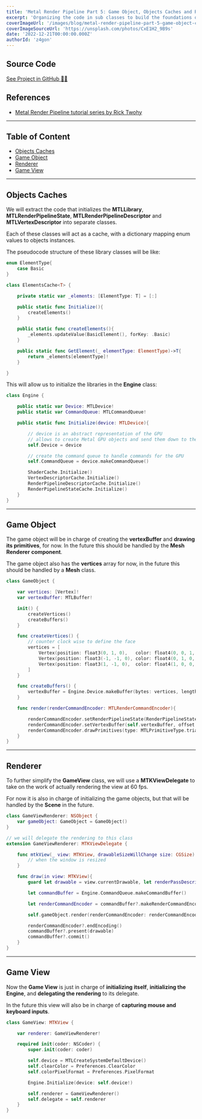 ```yaml
---
title: 'Metal Render Pipeline Part 5: Game Object, Objects Caches and Renderer'
excerpt: 'Organizing the code in sub classes to build the foundations of what is to come for this basic game engine. Delegating the rendering to an MTKViewDelegate, and also drawing the primitives in the dedicated Game Object class.'
coverImageUrl: '/images/blog/metal-render-pipeline-part-5-game-object-caches-renderer/cover.jpg'
coverImageSourceUrl: 'https://unsplash.com/photos/CxE1H2_9B9s'
date: '2022-12-21T00:00:00.000Z'
authorId: 'z4gon'
---
```


## Source Code

[See Project in GitHub 👩‍💻](https://github.com/z4gon/metal-render-pipeline)

## References

- [Metal Render Pipeline tutorial series by Rick Twohy](https://www.youtube.com/playlist?list=PLEXt1-oJUa4BVgjZt9tK2MhV_DW7PVDsg)

---

## Table of Content

- [Objects Caches](#objects-caches)
- [Game Object](#game-object)
- [Renderer](#renderer)
- [Game View](#game-view)

---

## Objects Caches

We will extract the code that initializes the **MTLLibrary**, **MTLRenderPipelineState**, **MTLRenderPipelineDescriptor** and **MTLVertexDescriptor** into separate classes.

Each of these classes will act as a cache, with a dictionary mapping enum values to objects instances.

The pseudocode structure of these library classes will be like:

```swift
enum ElementType{
    case Basic
}

class ElementsCache<T> {

    private static var _elements: [ElementType: T] = [:]

    public static func Initialize(){
        createElements()
    }

    public static func createElements(){
        _elements.updateValue(BasicElement(), forKey: .Basic)
    }

    public static func GetElement(_ elementType: ElementType)->T{
        return _elements[elementType]!
    }

}
```

This will allow us to initialize the libraries in the **Engine** class:

```swift
class Engine {

    public static var Device: MTLDevice!
    public static var CommandQueue: MTLCommandQueue!

    public static func Initialize(device: MTLDevice){

        // device is an abstract representation of the GPU
        // allows to create Metal GPU objects and send them down to the GPU
        self.Device = device

        // create the command queue to handle commands for the GPU
        self.CommandQueue = device.makeCommandQueue()

        ShaderCache.Initialize()
        VertexDescriptorCache.Initialize()
        RenderPipelineDescriptorCache.Initialize()
        RenderPipelineStateCache.Initialize()
    }
}
```

---

## Game Object

The game object will be in charge of creating the **vertexBuffer** and **drawing its primitives**, for now. In the future this should be handled by the **Mesh Renderer** **component**.

The game object also has the **vertices** array for now, in the future this should be handled by a **Mesh** class.

```swift
class GameObject {

    var vertices: [Vertex]!
    var vertexBuffer: MTLBuffer!

    init() {
        createVertices()
        createBuffers()
    }

    func createVertices() {
        // counter clock wise to define the face
        vertices = [
            Vertex(position: float3(0, 1, 0),   color: float4(0, 0, 1, 1)), // top mid
            Vertex(position: float3(-1, -1, 0), color: float4(0, 1, 0, 1)), // bot left
            Vertex(position: float3(1, -1, 0),  color: float4(1, 0, 0, 1)), // top right
        ]
    }

    func createBuffers() {
        vertexBuffer = Engine.Device.makeBuffer(bytes: vertices, length: Vertex.stride * vertices.count, options: [])
    }

    func render(renderCommandEncoder: MTLRenderCommandEncoder){

        renderCommandEncoder.setRenderPipelineState(RenderPipelineStateLibrary.PipelineState(.Basic))
        renderCommandEncoder.setVertexBuffer(self.vertexBuffer, offset: 0, index: 0)
        renderCommandEncoder.drawPrimitives(type: MTLPrimitiveType.triangle, vertexStart: 0, vertexCount: self.vertices.count)
    }
}
```

---

## Renderer

To further simplify the **GameView** class, we will use a **MTKViewDelegate** to take on the work of actually rendering the view at 60 fps.

For now it is also in charge of initializing the game objects, but that will be handled by the **Scene** in the future.

```swift
class GameViewRenderer: NSObject {
    var gameObject: GameObject = GameObject()
}

// we will delegate the rendering to this class
extension GameViewRenderer: MTKViewDelegate {

    func mtkView(_ view: MTKView, drawableSizeWillChange size: CGSize) {
        // when the window is resized
    }

    func draw(in view: MTKView){
        guard let drawable = view.currentDrawable, let renderPassDescriptor = view.currentRenderPassDescriptor else { return }

        let commandBuffer = Engine.CommandQueue.makeCommandBuffer()

        let renderCommandEncoder = commandBuffer?.makeRenderCommandEncoder(descriptor: renderPassDescriptor)

        self.gameObject.render(renderCommandEncoder: renderCommandEncoder!)

        renderCommandEncoder?.endEncoding()
        commandBuffer?.present(drawable)
        commandBuffer?.commit()
    }
}
```

---

## Game View

Now the **Game View** is just in charge of **initializing itself**, **initializing the Engine**, and **delegating the rendering** to its delegate.

In the future this view will also be in charge of **capturing mouse and keyboard inputs**.

```swift
class GameView: MTKView {

    var renderer: GameViewRenderer!

    required init(coder: NSCoder) {
        super.init(coder: coder)

        self.device = MTLCreateSystemDefaultDevice()
        self.clearColor = Preferences.ClearColor
        self.colorPixelFormat = Preferences.PixelFormat

        Engine.Initialize(device: self.device!)

        self.renderer = GameViewRenderer()
        self.delegate = self.renderer
    }
}
```
